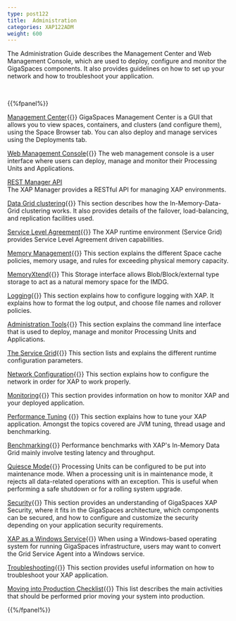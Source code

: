 ```yaml
---
type: post122
title:  Administration
categories: XAP122ADM
weight: 600
---
```




The Administration Guide describes the Management Center and Web Management Console, which are used to deploy, configure and monitor the GigaSpaces components. It also provides guidelines on how to set up your network and how to troubleshoot your application.


<br>

{{%fpanel%}}

[Management Center](./gigaspaces-management-center.html){{<wbr>}}
GigaSpaces Management Center is a GUI that allows you to view spaces, containers, and clusters (and configure them), using the Space Browser tab. You can also deploy and manage services using the Deployments tab.

[Web Management Console](./web-management-console.html){{<wbr>}}
The web management console is a user interface where users can deploy, manage and monitor their Processing Units and Applications.

[REST Manager API](./xap-manager-rest.html)<br>
The XAP Manager provides a RESTful API for managing XAP environments.

[Data Grid clustering](./data-grid-clustering.html){{<wbr>}}
This section describes how the In-Memory-Data-Grid clustering works. It also provides details of the failover, load-balancing, and replication facilities used.

[Service Level Agreement](./the-sla-overview.html){{<wbr>}}
The XAP runtime environment (Service Grid) provides Service Level Agreement driven capabilities.

[Memory Management](./memory-management-overview.html){{<wbr>}}
This section explains the different Space cache policies, memory usage, and rules for exceeding physical memory capacity.

[MemoryXtend](./memoryxtend-overview.html){{<wbr>}}
This Storage interface allows Blob/Block/external type storage to act as a natural memory space for the IMDG.

[Logging](./logging-overview.html){{<wbr>}}
This section explains how to configure logging with XAP. It explains how to format the log output, and choose file names and rollover policies.

[Administration Tools](./administration-tools.html){{<wbr>}}
This section explains the command line interface that is used to deploy, manage and monitor Processing Units and Applications.

[The Service Grid](./runtime-configuration.html){{<wbr>}}
This section lists and explains the different runtime configuration parameters.

[Network Configuration](./network.html){{<wbr>}}
This section explains how to configure the network in order for XAP to work properly.

[Monitoring](./monitoring.html){{<wbr>}}
This section provides information on how to monitor XAP and your deployed application.

[Performance Tuning](./tuning.html) {{<wbr>}}
This section explains how to tune your XAP application. Amongst the topics covered are JVM tuning, thread usage and benchmarking.

[Benchmarking](./benchmarking.html){{<wbr>}}
Performance benchmarks with XAP's In-Memory Data Grid mainly involve testing latency and throughput.

[Quiesce Mode](./quiescemode.html){{<wbr>}}
Processing Units can be configured to be put into maintenance mode. When a processing unit is in maintenance mode, it rejects all data-related operations with an exception. This is useful when performing a safe shutdown or for a rolling system upgrade.

[Security](../security/index.html){{<wbr>}}
This section provides an understanding of GigaSpaces XAP Security, where it fits in the GigaSpaces architecture, which components can be secured, and how to configure and customize the security depending on your application security requirements.

[XAP as a Windows Service](./installation-windows-service.html){{<wbr>}}
When using a Windows-based operating system for running GigaSpaces infrastructure, users may want to convert the Grid Service Agent into a Windows service.

[Troubleshooting](./troubleshooting.html){{<wbr>}}
This section provides useful information on how to troubleshoot your XAP application.

[Moving into Production Checklist](./moving-into-production-checklist.html){{<wbr>}}
This list describes the main activities that should be performed prior moving your system into production.

{{%/fpanel%}}



